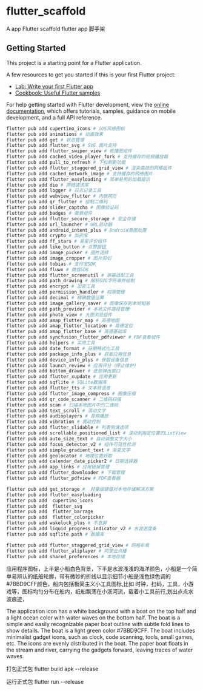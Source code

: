 # flutter_scaffold

A app  Flutter scaffold
flutter app 脚手架

## Getting Started

This project is a starting point for a Flutter application.

A few resources to get you started if this is your first Flutter project:

- [Lab: Write your first Flutter app](https://docs.flutter.dev/get-started/codelab)
- [Cookbook: Useful Flutter samples](https://docs.flutter.dev/cookbook)

For help getting started with Flutter development, view the
[online documentation](https://docs.flutter.dev/), which offers tutorials,
samples, guidance on mobile development, and a full API reference.


```sh
flutter pub add cupertino_icons # iOS风格图标
flutter pub add animations # 动画效果
flutter pub add get # 状态管理
flutter pub add flutter_svg # SVG 图片支持
flutter pub add flutter_swiper_view # 轮播图组件
flutter pub add cached_video_player_fork # 支持缓存的视频播放器
flutter pub add pull_to_refresh # 下拉刷新功能
flutter pub add flutter_staggered_grid_view # 渲染高效的网格组件
flutter pub add cached_network_image # 支持缓存的网络图片
flutter pub add flutter_easyloading # 简单易用的加载提示
flutter pub add dio # 网络请求库
flutter pub add logger # 日志记录工具
flutter pub add webview_flutter # 内嵌网页
flutter pub add qr_flutter # 绘制二维码
flutter pub add slider_captcha # 图像验证码
flutter pub add badges # 徽章组件
flutter pub add flutter_secure_storage # 安全存储
flutter pub add url_launcher # URL启动器
flutter pub add android_intent_plus # Android意图处理
flutter pub add crypto # 加密库
flutter pub add ff_stars # 星星评价组件
flutter pub add like_button # 点赞按钮
flutter pub add image_picker # 图片选择
flutter pub add image_cropper # 图片剪切
flutter pub add tobias # 支付宝SDK
flutter pub add fluwx # 微信SDK
flutter pub add flutter_screenutil # 屏幕适配工具
flutter pub add path_drawing # 解析SVG字符串并绘制
flutter pub add encrypt # 加密工具
flutter pub add permission_handler # 权限管理
flutter pub add decimal # 精确数值运算
flutter pub add image_gallery_saver # 图像保存到本地相册
flutter pub add path_provider # 本地文件路径管理
flutter pub add photo_view # 大图浏览组件
flutter pub add amap_flutter_map # 高德地图
flutter pub add amap_flutter_location # 高德定位
flutter pub add amap_flutter_base # 高德基础库
flutter pub add syncfusion_flutter_pdfviewer # PDF查看组件
flutter pub add helpers # 实用工具
flutter pub add date_format # 日期格式化工具
flutter pub add package_info_plus # 获取应用信息
flutter pub add device_info_plus # 获取设备信息
flutter pub add launch_review # 应用评分（停止维护）
flutter pub add bottom_drawer # 底部弹出窗口
flutter pub add flutter_xupdate # 应用更新
flutter pub add sqflite # SQLite数据库
flutter pub add flutter_tts # 文本转语音
flutter pub add flutter_image_compress # 图像压缩
flutter pub add qr_code_scanner # 二维码扫描
flutter pub add scan # 扫描本地图片中的二维码
flutter pub add text_scroll # 滚动文字
flutter pub add audioplayers # 音频播放
flutter pub add vibration # 震动控制
flutter pub add flutter_slidable # 列表侧滑选项
flutter pub add scrollable_positioned_list # 滚动到指定位置的ListView
flutter pub add auto_size_text # 自动调整文字大小
flutter pub add focus_detector_v2 # 组件可见性检测
flutter pub add simple_gradient_text # 渐变文字
flutter pub add geolocator # 地理位置获取
flutter pub add calendar_date_picker2 # 日期选择器
flutter pub add app_links # 应用链接管理
flutter pub add flutter_downloader # 下载管理
flutter pub add flutter_pdfview # PDF查看器

flutter pub add get_storage #  轻量级键值对本地存储解决方案
flutter pub add flutter_easyloading
flutter pub add  cupertino_icons
flutter pub add  flutter_svg
flutter pub add  flutter_barrage
flutter pub add  flutter_colorpicker
flutter pub add wakelock_plus # 不息屏
flutter pub add liquid_progress_indicator_v2 # 水波进度条
flutter pub add sqflite path # 数据库

flutter pub add flutter_staggered_grid_view # 网格布局
flutter pub add flutter_aliplayer # 阿里云点播
flutter pub add shared_preferences # 本地存储
```

应用程序图标，上半是小船白色背景，下半是水波浅浅的海洋颜色，小船是一个简单易辨认的纸船轮廓，带有微妙的折线以显示细节小船是浅色绿色调的#7BBD9CFF颜色，船内包括极简主义小工具图标,比如 时钟，扫码，工具，小游戏等，图标均匀分布在船内，纸船飘荡在小溪河流，载着小工具前行,划出点点水波痕迹，


The application icon has a white background with a boat on the top half and a light ocean color with water waves on the bottom half. The boat is a simple and easily recognizable paper boat outline with subtle fold lines to show details. The boat is a light green color #7BBD9CFF. The boat includes minimalist gadget icons, such as clock, code scanning, tools, small games, etc. The icons are evenly distributed in the boat. The paper boat floats in the stream and river, carrying the gadgets forward, leaving traces of water waves.


打包正式包
flutter build apk --release

运行正式包
flutter run --release